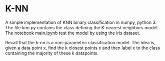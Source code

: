 # K-NN


A simple implementation of KNN binary classification in numpy, python 3. 
The file knn.py contains the class defining the K-nearest neighbors model. 
The notebook main.ipynb test the model by using the iris dataset. 

Recall that the k-nn is a non-parametric classification model. The idea is, given a data point x, find the k closest points x and then label x to the class containing the majority of these k datapoints. 


